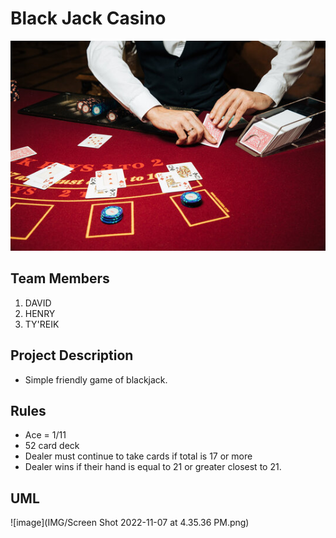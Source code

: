 # Black Jack Casino
![image](IMG/blackjack.jpg)

## Team Members
1. DAVID
2. HENRY
3. TY'REIK

## Project Description
- Simple friendly game of blackjack. 

## Rules
- Ace = 1/11
- 52 card deck
- Dealer must continue to take cards if total is 17 or more
- Dealer wins if their hand is equal to 21 or greater closest to 21.  

## UML 
![image](IMG/Screen Shot 2022-11-07 at 4.35.36 PM.png)
